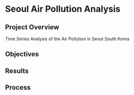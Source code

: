 # Seoul Air Pollution Analysis

## Project Overview
Time Series Analysis of the Air Pollution in Seoul South Korea 

## Objectives


## Results


## Process
